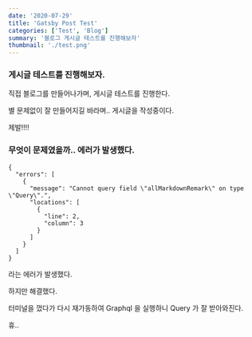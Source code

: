 ```yaml
---
date: '2020-07-29'
title: 'Gatsby Post Test'
categories: ['Test', 'Blog']
summary: '블로그 게시글 테스트를 진행해보자'
thumbnail: './test.png'
---
```


### 게시글 테스트를 진행해보자.

직접 블로그를 만들어나가며, 게시글 테스트를 진행한다.

별 문제없이 잘 만들어지길 바라며.. 게시글을 작성중이다.

제발!!!!

### 무엇이 문제였을까.. 에러가 발생했다.

```
{
  "errors": [
    {
      "message": "Cannot query field \"allMarkdownRemark\" on type \"Query\".",
      "locations": [
        {
          "line": 2,
          "column": 3
        }
      ]
    }
  ]
}
```

라는 에러가 발생했다.

하지만 해결했다.

터미널을 껐다가 다시 재가동하여 Graphql 을 실행하니 Query 가 잘 받아와진다.

휴..
